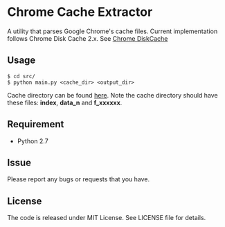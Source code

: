 # Chrome Cache Extractor
A utility that parses Google Chrome's cache files. Current implementation follows Chrome Disk Cache 2.x. See [Chrome DiskCache](https://www.chromium.org/developers/design-documents/network-stack/disk-cache)

## Usage
    $ cd src/
    $ python main.py <cache_dir> <output_dir>

Cache directory can be found [here](https://www.chromium.org/user-experience/user-data-directory). Note the cache directory should have these files: **index**, **data_n** and **f\_xxxxxx**.

## Requirement
  - Python 2.7

## Issue
Please report any bugs or requests that you have.

## License
The code is released under MIT License. See LICENSE file for details.
